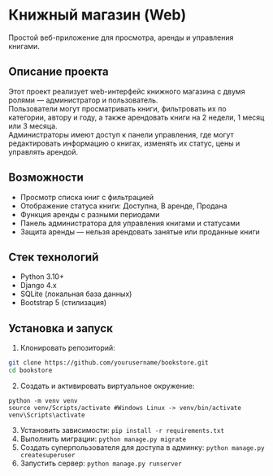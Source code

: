 # Книжный магазин (Web)

Простой веб-приложение для просмотра, аренды и управления книгами.

## Описание проекта

Этот проект реализует web-интерфейс книжного магазина с двумя ролями — администратор и пользователь.  
Пользователи могут просматривать книги, фильтровать их по категории, автору и году, а также арендовать книги на 2 недели, 1 месяц или 3 месяца.  
Администраторы имеют доступ к панели управления, где могут редактировать информацию о книгах, изменять их статус, цены и управлять арендой.

## Возможности

- Просмотр списка книг с фильтрацией
- Отображение статуса книги: Доступна, В аренде, Продана
- Функция аренды с разными периодами
- Панель администратора для управления книгами и статусами
- Защита аренды — нельзя арендовать занятые или проданные книги

## Стек технологий

- Python 3.10+
- Django 4.x
- SQLite (локальная база данных)
- Bootstrap 5 (стилизация)

## Установка и запуск

1. Клонировать репозиторий:

```bash
git clone https://github.com/yourusername/bookstore.git
cd bookstore
```
2. Создать и активировать виртуальное окружение:

```commandline
python -m venv venv
source venv/Scripts/activate #Windows Linux -> venv/bin/activate
venv\Scripts\activate     
```

3. Установить зависимости:
```pip install -r requirements.txt```
4. Выполнить миграции:
```python manage.py migrate```
5. Создать суперпользователя для доступа в админку:
```python manage.py createsuperuser```
6. Запустить сервер:
```python manage.py runserver```